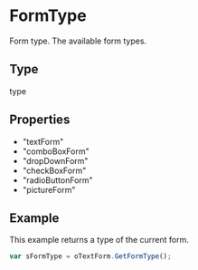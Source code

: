 # FormType

Form type. The available form types.

## Type

type

## Properties

- "textForm" 
- "comboBoxForm" 
- "dropDownForm" 
- "checkBoxForm" 
- "radioButtonForm" 
- "pictureForm"

## Example

This example returns a type of the current form.

```javascript
var sFormType = oTextForm.GetFormType();
```